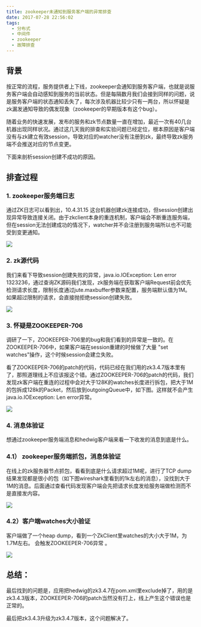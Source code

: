 ```yaml
---
title: zookeeper未通知到服务客户端的异常排查
date: 2017-07-28 22:56:02
tags:
  - 分布式
  - 中间件
  - zookeeper
  - 故障排查  
---
```

 

## 背景

按正常的流程，服务提供者上下线，zookeeper会通知到服务客户端，也就是说服务客户端会自动感知到服务的当前状态。但是每隔数月我们会接到同样的问题，说是服务客户端的状态通知丢失了，每次涉及机器比较少只有一两台，所以怀疑是zk漏发通知导致的偶发现象（zookeeper的早期版本有这个bug）。

随着业务的快速发展，发布的服务和zk节点数量一直在增加，最近一次有40几台机器出现同样状况。通过这几天我的排查和实验问题已经定位，根本原因是客户端没有与zk建立有效session，导致对应的watcher没有注册到zk，最终导致zk服务端不会推送对应的节点变更。

下面来剖析session创建不成功的原因。

## 排查过程

### 1. zookeeper服务端日志

通过ZK日志可以看到出，10.4.31.15 这台机器创建zk连接成功，但session创建出现异常导致连接关闭。由于zkclient本身的重连机制，客户端会不断重连服务端，但在session无法创建成功的情况下，watcher并不会注册到服务端所以也不可能受到变更通知。

![](http://www6v.github.io/www6vHome/zookeeperBug/zk_log.jpg )

### 2. zk源代码

我们来看下导致session创建失败的异常，java.io.IOException: Len error 1323236，通过查询ZK源码我们发现，zk服务端在获取客户端Request前会优先检测请求长度，限制长度通过jute.maxbuffer参数来配置，服务端默认值为1M。如果超过限制的请求，会直接抛拒绝session创建失败。

![](http://www6v.github.io/www6vHome/zookeeperBug/readLength.jpg )

### 3. 怀疑是ZOOKEEPER-706

调研了一下，ZOOKEEPER-706里的bug和我们看到的异常是一致的。在ZOOKEEPER-706中，如果客户端在session重建的时候做了大量 "set watches"操作，这个时候session会建立失败。

看了ZOOKEEPER-706的patch的代码，代码已经在我们用的zk3.4.7版本里有了，那照道理线上不应该报这个错。通过ZOOKEEPER-706的patch的代码，我们发现zk客户端在重连的过程中会对大于128K的watches长度进行拆包，把大于1M的包拆成128k的Packet，然后放到outgoingQueue中，如下图。这样就不会产生java.io.IOException: Len error异常。

![](http://www6v.github.io/www6vHome/zookeeperBug/zk-706-patch.JPG )

### 4. 消息体验证

想通过zookeeper服务端消息和hedwig客户端来看一下收发的消息到底是什么。

### 4.1） zookeeper服务端抓包，消息体验证

在线上的zk服务器节点抓包，看看到底是什么请求超过1M呢，进行了TCP dump结果发现都是很小的包（如下图wireshark里看到的1k左右的消息），没找到大于1M的消息。后面通过查看代码发现客户端会先把请求长度发给服务端做检测而不是直接发内容。

![](http://www6v.github.io/www6vHome/zookeeperBug/wireshark.JPG )

### 4.2）客户端watches大小验证

客户端做了一个heap dump，看到一个ZkClient里watches的大小大于1M，为1.7M左右。 会触发ZOOKEEPER-706异常 。

![](http://www6v.github.io/www6vHome/zookeeperBug/client_watchers.JPG )

## 总结：

最后找到的问题是，应用把hedwig的zk3.4.7在pom.xml里exclude掉了，用的是zk3.4.3版本，ZOOKEEPER-706的patch当然没有打上，线上产生这个错误也是正常的。

最后把zk3.4.3升级为zk3.4.7版本，这个问题解决了。



